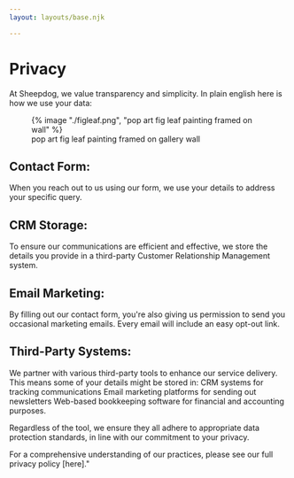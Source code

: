 ```yaml
---
layout: layouts/base.njk

---
```

# Privacy

At Sheepdog, we value transparency and simplicity. In plain english here is how we use your data:


<figure>
 {% image "./figleaf.png", "pop art fig leaf painting framed on wall" %}
  <figcaption>pop art fig leaf painting framed on gallery wall</figcaption>
</figure>

## Contact Form: 
When you reach out to us using our form, we use your details to address your specific query.

## CRM Storage: 
To ensure our communications are efficient and effective, we store the details you provide in a third-party Customer Relationship Management system.

## Email Marketing: 
By filling out our contact form, you're also giving us permission to send you occasional marketing emails. Every email will include an easy opt-out link.

## Third-Party Systems: 
We partner with various third-party tools to enhance our service delivery. This means some of your details might be stored in:
        CRM systems for tracking communications
        Email marketing platforms for sending out newsletters
        Web-based bookkeeping software for financial and accounting purposes.

Regardless of the tool, we ensure they all adhere to appropriate data protection standards, in line with our commitment to your privacy.

For a comprehensive understanding of our practices, please see our full privacy policy [here]."


